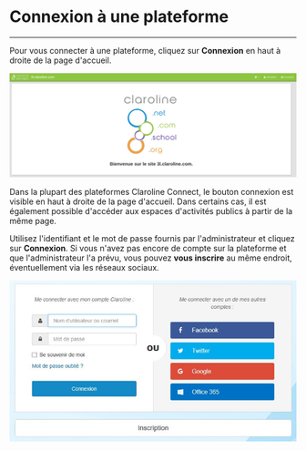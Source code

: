 # Connexion à une plateforme

---

Pour vous connecter à une plateforme, cliquez sur **Connexion** en haut à droite de la page d'accueil.

![connexion.png](images/connexion.png)

<p>Dans la plupart des plateformes Claroline Connect, le bouton connexion est visible en haut à droite de la page d'accueil. Dans certains cas, il est également possible d'accéder aux espaces d'activités publics à partir de la même page.</p>

Utilisez l'identifiant et le mot de passe fournis par l'administrateur et cliquez sur **Connexion**. Si vous n'avez pas encore de compte sur la plateforme et que l'administrateur l'a prévu, vous pouvez **vous inscrire** au même endroit, éventuellement via les réseaux sociaux.

![connexion.JPG](images/connexion.JPG)



